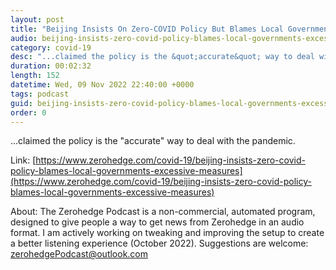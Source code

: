 ```yaml
---
layout: post
title: "Beijing Insists On Zero-COVID Policy But Blames Local Governments For Excessive Measures"
audio: beijing-insists-zero-covid-policy-blames-local-governments-excessive-measures-0
category: covid-19
desc: "...claimed the policy is the &quot;accurate&quot; way to deal with the pandemic."
duration: 00:02:32
length: 152
datetime: Wed, 09 Nov 2022 22:40:00 +0000
tags: podcast
guid: beijing-insists-zero-covid-policy-blames-local-governments-excessive-measures-0
order: 0
---
```

...claimed the policy is the &quot;accurate&quot; way to deal with the pandemic.

Link: [https://www.zerohedge.com/covid-19/beijing-insists-zero-covid-policy-blames-local-governments-excessive-measures](https://www.zerohedge.com/covid-19/beijing-insists-zero-covid-policy-blames-local-governments-excessive-measures)

About: The Zerohedge Podcast is a non-commercial, automated program, designed to give people a way to get news from Zerohedge in an audio format.  I am actively working on tweaking and improving the setup to create a better listening experience (October 2022).  Suggestions are welcome: [zerohedgePodcast@outlook.com](mailto:zerohedgePodcast@outlook.com)